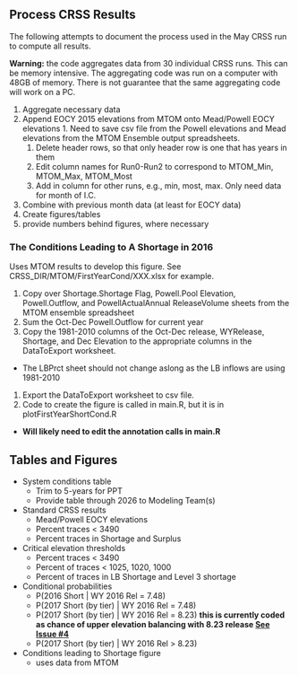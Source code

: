 ## Process CRSS Results

The following attempts to document the process used in the May CRSS run to compute all 
results. 

**Warning:** the code aggregates data from 30 individual CRSS runs. This can be memory intensive.
The aggregating code was run on a computer with 48GB of memory. There is not guarantee 
that the same aggregating code will work on a PC. 

1. Aggregate necessary data
  1. Append EOCY 2015 elevations from MTOM onto Mead/Powell EOCY elevations
    1. Need to save csv file from the Powell elevations and Mead elevations from the MTOM Ensemble output spreadsheets.
      1. Delete header rows, so that only header row is one that has years in them
      1. Edit column names for Run0-Run2 to correspond to MTOM_Min, MTOM_Max, MTOM_Most
      1. Add in column for other runs, e.g., min, most, max. Only need data for month of I.C.
1. Combine with previous month data (at least for EOCY data)
1. Create figures/tables
  1. provide numbers behind figures, where necessary 
  
### The Conditions Leading to A Shortage in 2016
Uses MTOM results to develop this figure. See CRSS_DIR/MTOM/FirstYearCond/XXX.xlsx for example.
1. Copy over Shortage.Shortage Flag, Powell.Pool Elevation, Powell.Outflow, and PowellActualAnnual ReleaseVolume sheets from the MTOM ensemble spreadsheet
1. Sum the Oct-Dec Powell.Outflow for current year
1. Copy the 1981-2010 columns of the Oct-Dec release, WYRelease, Shortage, and Dec Elevation to the appropriate columns in the DataToExport worksheet.
  * The LBPrct sheet should not change aslong as the LB inflows are using 1981-2010
1. Export the DataToExport worksheet to csv file.
1. Code to create the figure is called in main.R, but it is in plotFirstYearShortCond.R
  * **Will likely need to edit the annotation calls in main.R**

## Tables and Figures
  
* System conditions table
  * Trim to 5-years for PPT
  * Provide table through 2026 to Modeling Team(s)
* Standard CRSS results
  * Mead/Powell EOCY elevations
  * Percent traces < 3490 
  * Percent traces in Shortage and Surplus
* Critical elevation thresholds
  * Percent traces < 3490 
  * Percent of traces < 1025, 1020, 1000
  * Percent of traces in LB Shortage and Level 3 shortage
* Conditional probabilities
  * P(2016 Short | WY 2016 Rel = 7.48)
  * P(2017 Short (by tier) | WY 2016 Rel = 7.48)
  * P(2017 Short (by tier) | WY 2016 Rel = 8.23) **this is currently coded as chance of upper 
    elevation balancing with 8.23 release [See Issue #4](https://github.com/rabutler/Process-CRSS-Res/issues/4)**
  * P(2017 Short (by tier) | WY 2016 Rel > 8.23)
* Conditions leading to Shortage figure
  * uses data from MTOM
	
